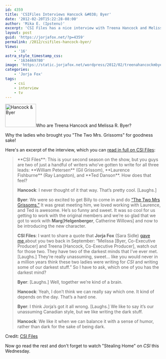 ```yaml
---
id: 4359
title: 'CSIFiles Interviews Hancock &#038; Byer'
date: '2012-02-20T15:22:28-08:00'
author: 'Mika E. (Ipstenu)'
excerpt: 'CSI Files has a nice interview with Treena Hancock and Melissa Byer.'
layout: post
guid: 'https://jorjafox.net/?p=4359'
permalink: /2012/csifiles-hancock-byer/
Views:
    - '16'
astra_style_timestamp_css:
    - '1634469780'
image: 'https://static.jorjafox.net/wordpress/2012/02/treenahancockmbyer.png'
categories:
    - 'Jorja Fox'
tags:
    - csi
    - interview
    - tv
---
```


<img class="alignleft size-thumbnail wp-image-4360" title="Hancock &amp; Byer" src="//static.jorjafox.net/wordpress/2012/02/treenahancockmbyer-230x117.png" alt="Hancock &amp; Byer" width="100" height="75" />Who are Treena Hancock and Melissa R. Byer?

Why the ladies who brought you "The Two Mrs. Grissoms" for goodness sake!

Here's an excerpt of the interview, which you can <a href="http://www.csifiles.com/content/2012/02/interview-treena-hancock-melissa-r-byer/">read in full on CSI Files</a>:
<blockquote>**CSI Files**: This is your second season on the show, but you guys are two of just a handful of writers who’ve gotten to write for all three leads: **William Petersen** (Gil Grissom), **Laurence Fishburne** (Ray Langston), and **Ted Danson**. How does that feel?

**Hancock**: I never thought of it that way. That’s pretty cool. [Laughs.]

**Byer**: We were so excited to get Billy to come in and do <a href="http://www.csifiles.com/episodes/csi/season11/the_two_mrs_grissoms.shtml" target="_blank">“The Two Mrs Grissoms.”</a> It was great meeting him, we loved working with Laurence, and Ted is awesome. He’s so funny and sweet. It was so cool for us getting to work with the original members and we’re so glad that we got to work with **Marg**[**Helgenberger**, Catherine Willows] and now to be introducing the new character.

**CSI Files**: I want to share a quote that **Jorja Fox** (Sara Sidle) <a href="http://www.csifiles.com/content/2011/09/interview-jorja-fox/" target="_blank">gave me </a>about you two back in September: “Melissa [Byer, Co-Executive Producer] and Treena [Hancock, Co-Executive Producer], watch out for those two. They have two of the darkest minds that I’ve ever met. [Laughs.] They’re really unassuming, sweet… like you would never in a million years think these two ladies were writing for _CSI_ and writing some of our darkest stuff.” So I have to ask, which one of you has the darkest mind?

**Byer**: [Laughs.] Well, together we’re kind of a brain.

**Hancock**: Yeah, I don’t think we can really say which one. It kind of depends on the day. That’s a hard one.

**Byer**: I think Jorja’s got it all wrong. [Laughs.] We like to say it’s our unassuming Canadian style, but we like writing the dark stuff.

**Hancock**: We like it when we can balance it with a sense of humor, rather than dark for the sake of being dark.</blockquote>
Credit: <a href="http://www.csifiles.com/content/2012/02/interview-treena-hancock-melissa-r-byer/">CSI Files</a>

Now go read the rest and don't forget to watch "Stealing Home" on _CSI_ this Wednesday.
